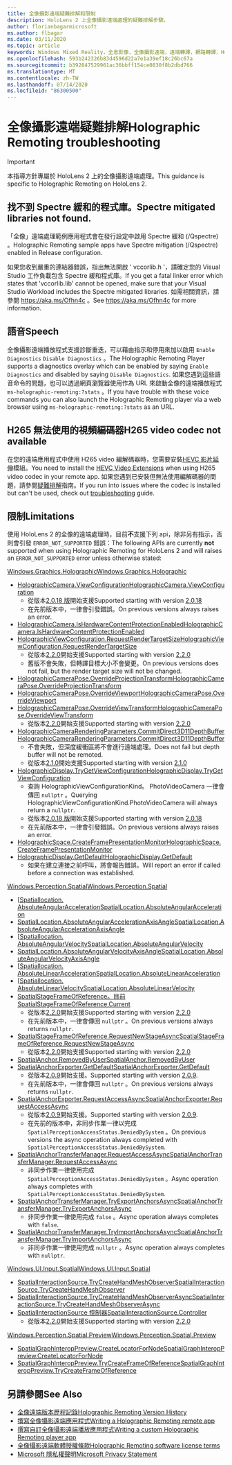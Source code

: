 ```yaml
---
title: 全像攝影遠端疑難排解和限制
description: HoloLens 2 上全像攝影遠端處理的疑難排解步驟。
author: florianbagarmicrosoft
ms.author: flbagar
ms.date: 03/11/2020
ms.topic: article
keywords: Windows Mixed Reality，全息影像，全像攝影遠端，遠端轉譯，網路轉譯，HoloLens，遠端全息影像，疑難排解，協助
ms.openlocfilehash: 593b242326b83d4596d22a7e1a39ef18c26bc67a
ms.sourcegitcommit: b392847529961ac36bbff154ce0830f8b2dbd766
ms.translationtype: MT
ms.contentlocale: zh-TW
ms.lasthandoff: 07/14/2020
ms.locfileid: "86300500"
---
```

# <a name="holographic-remoting-troubleshooting"></a><span data-ttu-id="19db3-104">全像攝影遠端疑難排解</span><span class="sxs-lookup"><span data-stu-id="19db3-104">Holographic Remoting troubleshooting</span></span>

> [!IMPORTANT]
> <span data-ttu-id="19db3-105">本指導方針專屬於 HoloLens 2 上的全像攝影遠端處理。</span><span class="sxs-lookup"><span data-stu-id="19db3-105">This guidance is specific to Holographic Remoting on HoloLens 2.</span></span>

## <a name="spectre-mitigated-libraries-not-found"></a><span data-ttu-id="19db3-106">找不到 Spectre 緩和的程式庫。</span><span class="sxs-lookup"><span data-stu-id="19db3-106">Spectre mitigated libraries not found.</span></span>

<span data-ttu-id="19db3-107">「全像」遠端處理範例應用程式會在發行設定中啟用 Spectre 緩和 (/Qspectre) 。</span><span class="sxs-lookup"><span data-stu-id="19db3-107">Holographic Remoting sample apps have Spectre mitigation (/Qspectre) enabled in Release configuration.</span></span>

<span data-ttu-id="19db3-108">如果您收到嚴重的連結器錯誤，指出無法開啟 ' vccorlib.h '，請確定您的 Visual Studio 工作負載包含 Spectre 緩和程式庫。</span><span class="sxs-lookup"><span data-stu-id="19db3-108">If you get a fatal linker error which states that 'vccorlib.lib' cannot be opened, make sure that your Visual Studio Workload includes the Spectre mitigated libraries.</span></span> <span data-ttu-id="19db3-109">如需相關資訊，請參閱 https://aka.ms/Ofhn4c 。</span><span class="sxs-lookup"><span data-stu-id="19db3-109">See https://aka.ms/Ofhn4c for more information.</span></span>

## <a name="speech"></a><span data-ttu-id="19db3-110">語音</span><span class="sxs-lookup"><span data-stu-id="19db3-110">Speech</span></span>

<span data-ttu-id="19db3-111">全像攝影遠端播放程式支援診斷重迭，可以藉由指示和停用來加以啟用 ```Enable Diagnostics``` ```Disable Diagnostics``` 。</span><span class="sxs-lookup"><span data-stu-id="19db3-111">The Holographic Remoting Player supports a diagnostics overlay which can be enabled by saying ```Enable Diagnostics``` and disabled by saying ```Disable Diagnostics```.</span></span> <span data-ttu-id="19db3-112">如果您遇到這些語音命令的問題，也可以透過網頁瀏覽器使用作為 URL 來啟動全像的遠端播放程式 ```ms-holographic-remoting:?stats``` 。</span><span class="sxs-lookup"><span data-stu-id="19db3-112">If you have trouble with these voice commands you can also launch the Holographic Remoting player via a web browser using ```ms-holographic-remoting:?stats``` as an URL.</span></span>

## <a name="h265-video-codec-not-available"></a><span data-ttu-id="19db3-113">H265 無法使用的視頻編碼器</span><span class="sxs-lookup"><span data-stu-id="19db3-113">H265 video codec not available</span></span>

<span data-ttu-id="19db3-114">在您的遠端應用程式中使用 H265 video 編解碼器時，您需要安裝[HEVC 影片延伸](https://www.microsoft.com/p/hevc-video-extensions/9nmzlz57r3t7)模組。</span><span class="sxs-lookup"><span data-stu-id="19db3-114">You need to install the [HEVC Video Extensions](https://www.microsoft.com/p/hevc-video-extensions/9nmzlz57r3t7) when using H265 video codec in your remote app.</span></span> <span data-ttu-id="19db3-115">如果您遇到已安裝但無法使用編解碼器的問題，請參閱[疑難排解](https://docs.microsoft.com/azure/remote-rendering/resources/troubleshoot#h265-codec-not-available)指南。</span><span class="sxs-lookup"><span data-stu-id="19db3-115">If you run into issues where the codec is installed but can't be used, check out [troubleshooting](https://docs.microsoft.com/azure/remote-rendering/resources/troubleshoot#h265-codec-not-available) guide.</span></span>

## <a name="limitations"></a><span data-ttu-id="19db3-116">限制</span><span class="sxs-lookup"><span data-stu-id="19db3-116">Limitations</span></span>

<span data-ttu-id="19db3-117">使用 HoloLens 2 的全像的遠端處理時，目前**不**支援下列 api，除非另有指示，否則會引發 ```ERROR_NOT_SUPPORTED``` 錯誤：</span><span class="sxs-lookup"><span data-stu-id="19db3-117">The following APIs are currently **not** supported when using Holographic Remoting for HoloLens 2 and will raises an ```ERROR_NOT_SUPPORTED``` error unless otherwise stated:</span></span>

[<span data-ttu-id="19db3-118">Windows.Graphics.Holographic</span><span class="sxs-lookup"><span data-stu-id="19db3-118">Windows.Graphics.Holographic</span></span>](https://docs.microsoft.com/uwp/api/windows.graphics.holographic)

* [<span data-ttu-id="19db3-119">HolographicCamera.ViewConfiguration</span><span class="sxs-lookup"><span data-stu-id="19db3-119">HolographicCamera.ViewConfiguration</span></span>](https://docs.microsoft.com/uwp/api/windows.graphics.holographic.holographiccamera.viewconfiguration)
  - <span data-ttu-id="19db3-120">從版本[2.0.18 版](holographic-remoting-version-history.md#v2.0.18)開始支援</span><span class="sxs-lookup"><span data-stu-id="19db3-120">Supported starting with version [2.0.18](holographic-remoting-version-history.md#v2.0.18)</span></span>
  - <span data-ttu-id="19db3-121">在先前版本中，一律會引發錯誤。</span><span class="sxs-lookup"><span data-stu-id="19db3-121">On previous versions always raises an error.</span></span>
* [<span data-ttu-id="19db3-122">HolographicCamera.IsHardwareContentProtectionEnabled</span><span class="sxs-lookup"><span data-stu-id="19db3-122">HolographicCamera.IsHardwareContentProtectionEnabled</span></span>](https://docs.microsoft.com/uwp/api/windows.graphics.holographic.holographiccamera.ishardwarecontentprotectionenabled#Windows_Graphics_Holographic_HolographicCamera_IsHardwareContentProtectionEnabled)
* [<span data-ttu-id="19db3-123">HolographicViewConfiguration.RequestRenderTargetSize</span><span class="sxs-lookup"><span data-stu-id="19db3-123">HolographicViewConfiguration.RequestRenderTargetSize</span></span>](https://docs.microsoft.com/uwp/api/windows.graphics.holographic.holographicviewconfiguration.requestrendertargetsize#Windows_Graphics_Holographic_HolographicViewConfiguration_RequestRenderTargetSize_Windows_Foundation_Size_)
  - <span data-ttu-id="19db3-124">從版本[2.2.0](holographic-remoting-version-history.md#v2.2.0)開始支援</span><span class="sxs-lookup"><span data-stu-id="19db3-124">Supported starting with version [2.2.0](holographic-remoting-version-history.md#v2.2.0)</span></span>
  - <span data-ttu-id="19db3-125">舊版不會失敗，但轉譯目標大小不會變更。</span><span class="sxs-lookup"><span data-stu-id="19db3-125">On previous versions does not fail, but the render target size will not be changed.</span></span>
* [<span data-ttu-id="19db3-126">HolographicCameraPose.OverrideProjectionTransform</span><span class="sxs-lookup"><span data-stu-id="19db3-126">HolographicCameraPose.OverrideProjectionTransform</span></span>](https://docs.microsoft.com/uwp/api/windows.graphics.holographic.holographiccamerapose.overrideprojectiontransform)
* [<span data-ttu-id="19db3-127">HolographicCameraPose.OverrideViewport</span><span class="sxs-lookup"><span data-stu-id="19db3-127">HolographicCameraPose.OverrideViewport</span></span>](https://docs.microsoft.com/uwp/api/windows.graphics.holographic.holographiccamerapose.overrideviewport)
* [<span data-ttu-id="19db3-128">HolographicCameraPose.OverrideViewTransform</span><span class="sxs-lookup"><span data-stu-id="19db3-128">HolographicCameraPose.OverrideViewTransform</span></span>](https://docs.microsoft.com/uwp/api/windows.graphics.holographic.holographiccamerapose.overrideviewtransform)
  - <span data-ttu-id="19db3-129">從版本[2.2.0](holographic-remoting-version-history.md#v2.2.0)開始支援</span><span class="sxs-lookup"><span data-stu-id="19db3-129">Supported starting with version [2.2.0](holographic-remoting-version-history.md#v2.2.0)</span></span>
* [<span data-ttu-id="19db3-130">HolographicCameraRenderingParameters.CommitDirect3D11DepthBuffer</span><span class="sxs-lookup"><span data-stu-id="19db3-130">HolographicCameraRenderingParameters.CommitDirect3D11DepthBuffer</span></span>](https://docs.microsoft.com/uwp/api/windows.graphics.holographic.holographiccamerarenderingparameters.commitdirect3d11depthbuffer#Windows_Graphics_Holographic_HolographicCameraRenderingParameters_CommitDirect3D11DepthBuffer_Windows_Graphics_DirectX_Direct3D11_IDirect3DSurface_)
  - <span data-ttu-id="19db3-131">不會失敗，但深度緩衝區將不會進行遠端處理。</span><span class="sxs-lookup"><span data-stu-id="19db3-131">Does not fail but depth buffer will not be remoted.</span></span>
  - <span data-ttu-id="19db3-132">從版本[2.1.0](holographic-remoting-version-history.md#v2.1.0)開始支援</span><span class="sxs-lookup"><span data-stu-id="19db3-132">Supported starting with version [2.1.0](holographic-remoting-version-history.md#v2.1.0)</span></span>
* [<span data-ttu-id="19db3-133">HolographicDisplay.TryGetViewConfiguration</span><span class="sxs-lookup"><span data-stu-id="19db3-133">HolographicDisplay.TryGetViewConfiguration</span></span>](https://docs.microsoft.com/uwp/api/windows.graphics.holographic.holographicdisplay.trygetviewconfiguration)
  - <span data-ttu-id="19db3-134">查詢 HolographicViewConfigurationKind。 PhotoVideoCamera 一律會傳回 ```nullptr``` 。</span><span class="sxs-lookup"><span data-stu-id="19db3-134">Querying HolographicViewConfigurationKind.PhotoVideoCamera will always return a ```nullptr```.</span></span>
  - <span data-ttu-id="19db3-135">從版本[2.0.18 版](holographic-remoting-version-history.md#v2.0.18)開始支援</span><span class="sxs-lookup"><span data-stu-id="19db3-135">Supported starting with version [2.0.18](holographic-remoting-version-history.md#v2.0.18)</span></span>
  - <span data-ttu-id="19db3-136">在先前版本中，一律會引發錯誤。</span><span class="sxs-lookup"><span data-stu-id="19db3-136">On previous versions always raises an error.</span></span>
* [<span data-ttu-id="19db3-137">HolographicSpace.CreateFramePresentationMonitor</span><span class="sxs-lookup"><span data-stu-id="19db3-137">HolographicSpace.CreateFramePresentationMonitor</span></span>](https://docs.microsoft.com/uwp/api/windows.graphics.holographic.holographicspace.createframepresentationmonitor)
* [<span data-ttu-id="19db3-138">HolographicDisplay.GetDefault</span><span class="sxs-lookup"><span data-stu-id="19db3-138">HolographicDisplay.GetDefault</span></span>](https://docs.microsoft.com/uwp/api/windows.graphics.holographic.holographicdisplay.getdefault#Windows_Graphics_Holographic_HolographicDisplay_GetDefault)
  - <span data-ttu-id="19db3-139">如果在建立連接之前呼叫，將會報告錯誤。</span><span class="sxs-lookup"><span data-stu-id="19db3-139">Will report an error if called before a connection was established.</span></span>


[<span data-ttu-id="19db3-140">Windows.Perception.Spatial</span><span class="sxs-lookup"><span data-stu-id="19db3-140">Windows.Perception.Spatial</span></span>](https://docs.microsoft.com/uwp/api/windows.perception.spatial)

* <span data-ttu-id="19db3-141">[[Spatiallocation. AbsoluteAngularAcceleration](https://docs.microsoft.com/uwp/api/windows.perception.spatial.spatiallocation.absoluteangularacceleration)</span><span class="sxs-lookup"><span data-stu-id="19db3-141">[SpatialLocation.AbsoluteAngularAcceleration](https://docs.microsoft.com/uwp/api/windows.perception.spatial.spatiallocation.absoluteangularacceleration)</span></span>
* [<span data-ttu-id="19db3-142">SpatialLocation.AbsoluteAngularAccelerationAxisAngle</span><span class="sxs-lookup"><span data-stu-id="19db3-142">SpatialLocation.AbsoluteAngularAccelerationAxisAngle</span></span>](https://docs.microsoft.com/uwp/api/windows.perception.spatial.spatiallocation.absoluteangularaccelerationaxisangle)
* <span data-ttu-id="19db3-143">[[Spatiallocation. AbsoluteAngularVelocity](https://docs.microsoft.com/uwp/api/windows.perception.spatial.spatiallocation.absoluteangularvelocity)</span><span class="sxs-lookup"><span data-stu-id="19db3-143">[SpatialLocation.AbsoluteAngularVelocity](https://docs.microsoft.com/uwp/api/windows.perception.spatial.spatiallocation.absoluteangularvelocity)</span></span>
* [<span data-ttu-id="19db3-144">SpatialLocation.AbsoluteAngularVelocityAxisAngle</span><span class="sxs-lookup"><span data-stu-id="19db3-144">SpatialLocation.AbsoluteAngularVelocityAxisAngle</span></span>](https://docs.microsoft.com/uwp/api/windows.perception.spatial.spatiallocation.absoluteangularvelocityaxisangle)
* <span data-ttu-id="19db3-145">[[Spatiallocation. AbsoluteLinearAcceleration](https://docs.microsoft.com/uwp/api/windows.perception.spatial.spatiallocation.absolutelinearacceleration)</span><span class="sxs-lookup"><span data-stu-id="19db3-145">[SpatialLocation.AbsoluteLinearAcceleration](https://docs.microsoft.com/uwp/api/windows.perception.spatial.spatiallocation.absolutelinearacceleration)</span></span>
* <span data-ttu-id="19db3-146">[[Spatiallocation. AbsoluteLinearVelocity](https://docs.microsoft.com/uwp/api/windows.perception.spatial.spatiallocation.absolutelinearvelocity)</span><span class="sxs-lookup"><span data-stu-id="19db3-146">[SpatialLocation.AbsoluteLinearVelocity](https://docs.microsoft.com/uwp/api/windows.perception.spatial.spatiallocation.absolutelinearvelocity)</span></span>
* [<span data-ttu-id="19db3-147">SpatialStageFrameOfReference。目前</span><span class="sxs-lookup"><span data-stu-id="19db3-147">SpatialStageFrameOfReference.Current</span></span>](https://docs.microsoft.com/uwp/api/windows.perception.spatial.spatialstageframeofreference.current)
  - <span data-ttu-id="19db3-148">從版本[2.2.0](holographic-remoting-version-history.md#v2.2.0)開始支援</span><span class="sxs-lookup"><span data-stu-id="19db3-148">Supported starting with version [2.2.0](holographic-remoting-version-history.md#v2.2.0)</span></span>
  - <span data-ttu-id="19db3-149">在先前版本中，一律會傳回 ```nullptr``` 。</span><span class="sxs-lookup"><span data-stu-id="19db3-149">On previous versions always returns ```nullptr```.</span></span>
* [<span data-ttu-id="19db3-150">SpatialStageFrameOfReference.RequestNewStageAsync</span><span class="sxs-lookup"><span data-stu-id="19db3-150">SpatialStageFrameOfReference.RequestNewStageAsync</span></span>](https://docs.microsoft.com/uwp/api/windows.perception.spatial.spatialstageframeofreference.requestnewstageasync)
  - <span data-ttu-id="19db3-151">從版本[2.2.0](holographic-remoting-version-history.md#v2.2.0)開始支援</span><span class="sxs-lookup"><span data-stu-id="19db3-151">Supported starting with version [2.2.0](holographic-remoting-version-history.md#v2.2.0)</span></span>
* [<span data-ttu-id="19db3-152">SpatialAnchor.RemovedByUser</span><span class="sxs-lookup"><span data-stu-id="19db3-152">SpatialAnchor.RemovedByUser</span></span>](https://docs.microsoft.com/uwp/api/windows.perception.spatial.spatialanchor.removedbyuser)
* [<span data-ttu-id="19db3-153">SpatialAnchorExporter.GetDefault</span><span class="sxs-lookup"><span data-stu-id="19db3-153">SpatialAnchorExporter.GetDefault</span></span>](https://docs.microsoft.com/uwp/api/windows.perception.spatial.spatialanchorexporter.getdefault
)
  - <span data-ttu-id="19db3-154">從版本[2.0.9](holographic-remoting-version-history.md#v2.0.9)開始支援。</span><span class="sxs-lookup"><span data-stu-id="19db3-154">Supported starting with version [2.0.9](holographic-remoting-version-history.md#v2.0.9).</span></span> 
  - <span data-ttu-id="19db3-155">在先前版本中，一律會傳回 ```nullptr``` 。</span><span class="sxs-lookup"><span data-stu-id="19db3-155">On previous versions always returns ```nullptr```.</span></span> 
* [<span data-ttu-id="19db3-156">SpatialAnchorExporter.RequestAccessAsync</span><span class="sxs-lookup"><span data-stu-id="19db3-156">SpatialAnchorExporter.RequestAccessAsync</span></span>](https://docs.microsoft.com/uwp/api/windows.perception.spatial.spatialanchorexporter.requestaccessasync
)
  - <span data-ttu-id="19db3-157">從版本[2.0.9](holographic-remoting-version-history.md#v2.0.9)開始支援。</span><span class="sxs-lookup"><span data-stu-id="19db3-157">Supported starting with version [2.0.9](holographic-remoting-version-history.md#v2.0.9).</span></span> 
  - <span data-ttu-id="19db3-158">在先前的版本中，非同步作業一律以完成 ```SpatialPerceptionAccessStatus.DeniedBySystem``` 。</span><span class="sxs-lookup"><span data-stu-id="19db3-158">On previous versions the async operation always completed with ```SpatialPerceptionAccessStatus.DeniedBySystem```.</span></span>
* [<span data-ttu-id="19db3-159">SpatialAnchorTransferManager.RequestAccessAsync</span><span class="sxs-lookup"><span data-stu-id="19db3-159">SpatialAnchorTransferManager.RequestAccessAsync</span></span>](https://docs.microsoft.com/uwp/api/windows.perception.spatial.spatialanchortransfermanager.requestaccessasync#Windows_Perception_Spatial_SpatialAnchorTransferManager_RequestAccessAsync)
  - <span data-ttu-id="19db3-160">非同步作業一律使用完成 ```SpatialPerceptionAccessStatus.DeniedBySystem``` 。</span><span class="sxs-lookup"><span data-stu-id="19db3-160">Async operation always completes with ```SpatialPerceptionAccessStatus.DeniedBySystem```.</span></span>
* [<span data-ttu-id="19db3-161">SpatialAnchorTransferManager.TryExportAnchorsAsync</span><span class="sxs-lookup"><span data-stu-id="19db3-161">SpatialAnchorTransferManager.TryExportAnchorsAsync</span></span>](https://docs.microsoft.com/uwp/api/windows.perception.spatial.spatialanchortransfermanager.tryexportanchorsasync#Windows_Perception_Spatial_SpatialAnchorTransferManager_TryExportAnchorsAsync_Windows_Foundation_Collections_IIterable_Windows_Foundation_Collections_IKeyValuePair_System_String_Windows_Perception_Spatial_SpatialAnchor___Windows_Storage_Streams_IOutputStream_)
  - <span data-ttu-id="19db3-162">非同步作業一律使用完成 ```false``` 。</span><span class="sxs-lookup"><span data-stu-id="19db3-162">Async operation always completes with ```false```.</span></span>
* [<span data-ttu-id="19db3-163">SpatialAnchorTransferManager.TryImportAnchorsAsync</span><span class="sxs-lookup"><span data-stu-id="19db3-163">SpatialAnchorTransferManager.TryImportAnchorsAsync</span></span>](https://docs.microsoft.com/uwp/api/windows.perception.spatial.spatialanchortransfermanager.tryimportanchorsasync
)
  - <span data-ttu-id="19db3-164">非同步作業一律使用完成 ```nullptr``` 。</span><span class="sxs-lookup"><span data-stu-id="19db3-164">Async operation always completes with ```nullptr```.</span></span>

[<span data-ttu-id="19db3-165">Windows.UI.Input.Spatial</span><span class="sxs-lookup"><span data-stu-id="19db3-165">Windows.UI.Input.Spatial</span></span>](https://docs.microsoft.com/uwp/api/windows.ui.input.spatial)

* [<span data-ttu-id="19db3-166">SpatialInteractionSource.TryCreateHandMeshObserver</span><span class="sxs-lookup"><span data-stu-id="19db3-166">SpatialInteractionSource.TryCreateHandMeshObserver</span></span>](https://docs.microsoft.com/uwp/api/windows.ui.input.spatial.spatialinteractionsource.trycreatehandmeshobserver#Windows_UI_Input_Spatial_SpatialInteractionSource_TryCreateHandMeshObserver)
* [<span data-ttu-id="19db3-167">SpatialInteractionSource.TryCreateHandMeshObserverAsync</span><span class="sxs-lookup"><span data-stu-id="19db3-167">SpatialInteractionSource.TryCreateHandMeshObserverAsync</span></span>](https://docs.microsoft.com/uwp/api/windows.ui.input.spatial.spatialinteractionsource.trycreatehandmeshobserverasync)
* [<span data-ttu-id="19db3-168">SpatialInteractionSource 控制器</span><span class="sxs-lookup"><span data-stu-id="19db3-168">SpatialInteractionSource.Controller</span></span>](https://docs.microsoft.com/uwp/api/windows.ui.input.spatial.spatialinteractionsource.controller#Windows_UI_Input_Spatial_SpatialInteractionSource_Controller)
  - <span data-ttu-id="19db3-169">從版本[2.2.0](holographic-remoting-version-history.md#v2.2.0)開始支援</span><span class="sxs-lookup"><span data-stu-id="19db3-169">Supported starting with version [2.2.0](holographic-remoting-version-history.md#v2.2.0)</span></span>

[<span data-ttu-id="19db3-170">Windows.Perception.Spatial.Preview</span><span class="sxs-lookup"><span data-stu-id="19db3-170">Windows.Perception.Spatial.Preview</span></span>](https://docs.microsoft.com/uwp/api/windows.perception.spatial.preview)

* [<span data-ttu-id="19db3-171">SpatialGraphInteropPreview.CreateLocatorForNode</span><span class="sxs-lookup"><span data-stu-id="19db3-171">SpatialGraphInteropPreview.CreateLocatorForNode</span></span>](https://docs.microsoft.com/uwp/api/windows.perception.spatial.preview.spatialgraphinteroppreview.createlocatorfornode)
* [<span data-ttu-id="19db3-172">SpatialGraphInteropPreview.TryCreateFrameOfReference</span><span class="sxs-lookup"><span data-stu-id="19db3-172">SpatialGraphInteropPreview.TryCreateFrameOfReference</span></span>](https://docs.microsoft.com/uwp/api/windows.perception.spatial.preview.spatialgraphinteroppreview.trycreateframeofreference)

## <a name="see-also"></a><span data-ttu-id="19db3-173">另請參閱</span><span class="sxs-lookup"><span data-stu-id="19db3-173">See Also</span></span>
* [<span data-ttu-id="19db3-174">全像遠端版本歷程記錄</span><span class="sxs-lookup"><span data-stu-id="19db3-174">Holographic Remoting Version History</span></span>](holographic-remoting-version-history.md)
* [<span data-ttu-id="19db3-175">撰寫全像攝影遠端應用程式</span><span class="sxs-lookup"><span data-stu-id="19db3-175">Writing a Holographic Remoting remote app</span></span>](holographic-remoting-create-host.md)
* [<span data-ttu-id="19db3-176">撰寫自訂全像攝影遠端播放應用程式</span><span class="sxs-lookup"><span data-stu-id="19db3-176">Writing a custom Holographic Remoting player app</span></span>](holographic-remoting-create-player.md)
* [<span data-ttu-id="19db3-177">全像攝影遠端軟體授權條款</span><span class="sxs-lookup"><span data-stu-id="19db3-177">Holographic Remoting software license terms</span></span>](https://docs.microsoft.com/legal/mixed-reality/microsoft-holographic-remoting-software-license-terms)
* [<span data-ttu-id="19db3-178">Microsoft 隱私權聲明</span><span class="sxs-lookup"><span data-stu-id="19db3-178">Microsoft Privacy Statement</span></span>](https://go.microsoft.com/fwlink/?LinkId=521839)

